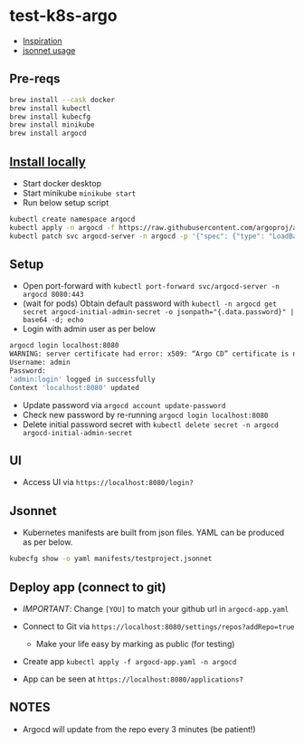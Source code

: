 # test-k8s-argo

- [Inspiration](https://www.youtube.com/watch?v=MeU5_k9ssrs)
- [jsonnet usage](https://argo-cd.readthedocs.io/en/stable/user-guide/jsonnet/)

## Pre-reqs

```sh
brew install --cask docker
brew install kubectl
brew install kubecfg
brew install minikube
brew install argocd
```

## [Install locally](https://argo-cd.readthedocs.io/en/stable/getting_started/)

- Start docker desktop
- Start minikube `minikube start`
- Run below setup script

```sh
kubectl create namespace argocd
kubectl apply -n argocd -f https://raw.githubusercontent.com/argoproj/argo-cd/stable/manifests/install.yaml
kubectl patch svc argocd-server -n argocd -p '{"spec": {"type": "LoadBalancer"}}'
```

## Setup

- Open port-forward with `kubectl port-forward svc/argocd-server -n argocd 8080:443`
- (wait for pods) Obtain default password with `kubectl -n argocd get secret argocd-initial-admin-secret -o jsonpath="{.data.password}" | base64 -d; echo`
- Login with admin user as per below

```sh
argocd login localhost:8080 
WARNING: server certificate had error: x509: “Argo CD” certificate is not trusted. Proceed insecurely (y/n)? y
Username: admin
Password: 
'admin:login' logged in successfully
Context 'localhost:8080' updated
```

- Update password via `argocd account update-password`
- Check new password by re-running `argocd login localhost:8080`
- Delete initial password secret with `kubectl delete secret -n argocd argocd-initial-admin-secret`

## UI

- Access UI via `https://localhost:8080/login?`

## Jsonnet

- Kubernetes manifests are built from json files. YAML can be produced as per below.

```sh
kubecfg show -o yaml manifests/testproject.jsonnet
```

## Deploy app (connect to git)

- *IMPORTANT*: Change `[YOU]` to match your github url in `argocd-app.yaml`

- Connect to Git via `https://localhost:8080/settings/repos?addRepo=true`
  - Make your life easy by marking as public (for testing)

- Create app `kubectl apply -f argocd-app.yaml -n argocd`

- App can be seen at `https://localhost:8080/applications?`

## NOTES

- Argocd will update from the repo every 3 minutes (be patient!)
